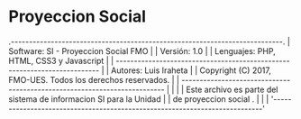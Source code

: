 # Proyeccion Social
.---------------------------------------------------------------------------.
|    Software: SI - Proyeccion Social FMO                                   |
|     Versión: 1.0                                                          |
|   Lenguajes: PHP, HTML, CSS3 y Javascript                                 |
| ------------------------------------------------------------------------- |
|   Autores: Luis Iraheta                                                   |
| Copyright (C) 2017, FMO-UES. Todos los derechos reservados.               |
| ------------------------------------------------------------------------- |
|                                                                           |
| Este archivo es parte del sistema de informacion SI  para la Unidad       |
| de proyeccion social .                                                    |
|                                                                           |
'---------------------------------------------------------------------------'
